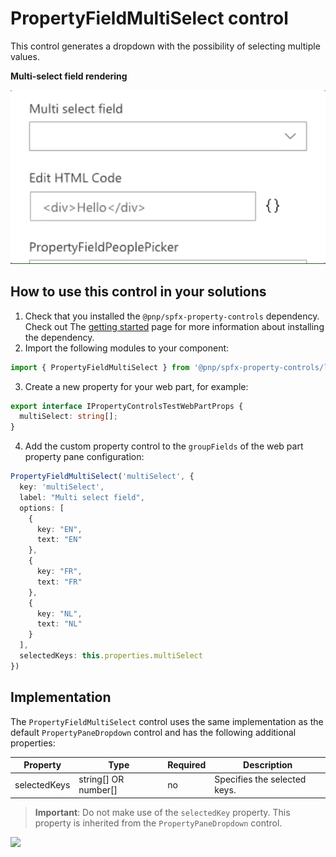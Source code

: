 # PropertyFieldMultiSelect control

This control generates a dropdown with the possibility of selecting multiple values.

**Multi-select field rendering**

![Multi-select field](../assets/FieldMultiSelect.gif)

## How to use this control in your solutions

1. Check that you installed the `@pnp/spfx-property-controls` dependency. Check out The [getting started](../../#getting-started) page for more information about installing the dependency.
2. Import the following modules to your component:

```TypeScript
import { PropertyFieldMultiSelect } from '@pnp/spfx-property-controls/lib/PropertyFieldMultiSelect';
```

3. Create a new property for your web part, for example:

```TypeScript
export interface IPropertyControlsTestWebPartProps {
  multiSelect: string[];
}
```

4. Add the custom property control to the `groupFields` of the web part property pane configuration:

```TypeScript
PropertyFieldMultiSelect('multiSelect', {
  key: 'multiSelect',
  label: "Multi select field",
  options: [
    {
      key: "EN",
      text: "EN"
    },
    {
      key: "FR",
      text: "FR"
    },
    {
      key: "NL",
      text: "NL"
    }
  ],
  selectedKeys: this.properties.multiSelect
})
```

## Implementation

The `PropertyFieldMultiSelect` control uses the same implementation as the default `PropertyPaneDropdown` control and has the following additional properties:

| Property | Type | Required | Description |
| ---- | ---- | ---- | ---- |
| selectedKeys | string[] OR number[] | no | Specifies the selected keys. |

> **Important**: Do not make use of the `selectedKey` property. This property is inherited from the `PropertyPaneDropdown` control.


![](https://telemetry.sharepointpnp.com/sp-dev-fx-property-controls/wiki/PropertyFieldMultiSelect)
